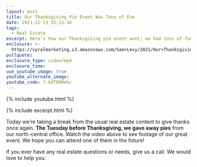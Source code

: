 ```yaml
---
layout: post
title: Our Thanksgiving Pie Event Was Tons of Fun
date: 2021-12-13 15:13:36
tags:
  - Real Estate
excerpt: Here’s how our Thanksgiving pie event went; we had tons of fun!
enclosure: >-
  https://vyralmarketing.s3.amazonaws.com/Sam+Levy/2021/Our+Thanksgiving+Pie+Event+Was+Tons+of+Fun.mp4
pullquote:
enclosure_type: video/mp4
enclosure_time:
use_youtube_image: true
youtube_alternate_image:
youtube_code: 7-kdT89Hekc
---
```

{% include youtube.html %}

{% include excerpt.html %}

Today we’re taking a break from the usual real estate content to give thanks once again. **The Tuesday before Thanksgiving, we gave away pies** from our north-central office. Watch the video above to see footage of our great event. We hope you can attend one of them in the future\!

If you ever have any real estate questions or needs, give us a call. We would love to help you.
